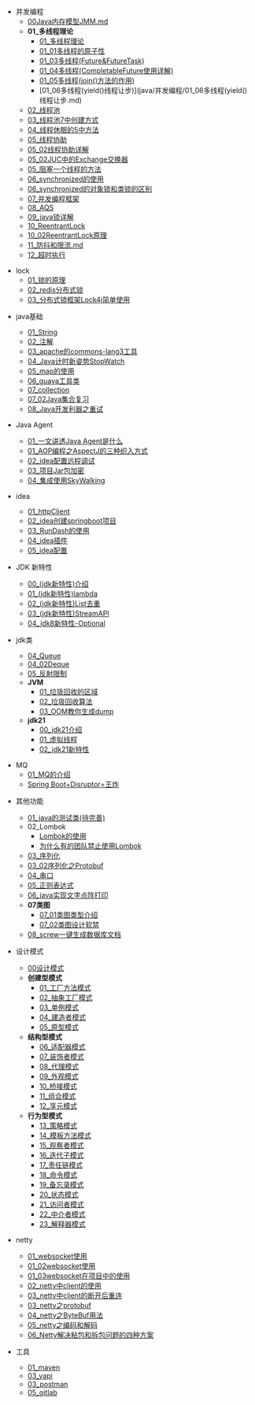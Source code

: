 
[//]: # "并发编程"
- 并发编程
  - [00Java内存模型JMM.md](java/并发编程/00Java内存模型JMM.md)
  - **01_多线程理论**
    - [01_多线程理论](java/并发编程/01多线程的理论.md)
    - [01_01多线程的原子性](java/并发编程/01.0多线程原子性.md)
    - [01_03多线程(Future&FutureTask)](java/并发编程/01_02Future&FutureTask.md)
    - [01_04多线程(CompletableFuture使用详解)](java/并发编程/01_03CompletableFuture使用详解.md)
    - [01_05多线程(join()方法的作用)](java/并发编程/01_05join()方法的作用.md)
    - [01_06多线程(yield()线程让步)](java/并发编程/01_06多线程(yield()线程让步.md)
  - [02_线程池](java/并发编程/02线程池.md)  
  - [03_线程池7中创建方式](java/并发编程/03线程池7中创建方式.md)
  - [04_线程休眠的5中方法](java/并发编程/04线程休眠的5中方法.md)
  - [05_线程协助](java/并发编程/05线程协助.md)
  - [05_02线程协助详解](java/并发编程/05_02线程协助.md)
  - [05_02JUC中的Exchange交换器](java/并发编程/05_02JUC中的Exchange交换器.md)
  - [05_阻塞一个线程的方法](java/并发编程/05阻塞一个线程的方法.md)
  - [06_synchronized的使用](java/并发编程/06synchronized的使用.md)
  - [06_synchronized的对象锁和类锁的区别](java/并发编程/06_synchronized的对象锁和类锁的区别.md)
  - [07_并发编程框架](java/并发编程/07并发编程框架.md)
  - [08_AQS](java/并发编程/08AQS.md)
  - [09_java锁详解](java/并发编程/09java锁详解.md)
  - [10_ReentrantLock](java/并发编程/10ReentrantLock.md)
  - [10_02ReentrantLock原理](java/并发编程/10_02ReentrantLock原理.md)
  - [11_防抖和限流.md](java/并发编程/11防抖和限流.md.md)
  - [12_超时执行](java/并发编程/12超时执行.md)


[//]: # "lock锁相关的内容"
- lock
  - [01_锁的原理](java/lock/01_锁的原理.md)
  - [02_redis分布式锁](java/lock/02_redis分布式锁.md)
  - [03_分布式锁框架Lock4j简单使用](java/lock/03_分布式锁框架Lock4j简单使用.md)


[//]: # "java基础"
- java基础
  - [01_String](java/java基础/01_String.md)
  - [02_注解](java/java基础/02_注解.md)
  - [03_apache的commons-lang3工具](java/java基础/03_apache的commons-lang3工具.md)
  - [04_Java计时新姿势StopWatch](java/java基础/04_stopWatch的使用.md)
  - [05_map的使用](java/java基础/05_map的使用.md)
  - [06_guava工具类](java/java基础/06_guava工具类.md)
  - [07_collection](java/java基础/07_collection.md)
  - [07_02Java集合复习](java/java基础/07_02Java集合复习.md)
  - [08_Java开发利器之重试](java/java基础/08_Java开发利器之重试.md)

- Java Agent
  - [01_一文讲透Java Agent是什么](java/java_agent/01_一文讲透Java_Agent是什么.md)
  - [01_AOP编程之AspectJ的三种织入方式](java/java_agent/01_AOP编程之AspectJ的三种织入方式.md)
  - [02_idea配置远程调试](java/java_agent/02_idea配置远程调试.md)
  - [03_项目Jar包加密](java/java_agent/03_项目Jar包加密.md)
  - [04_集成使用SkyWalking](java/java_agent/04_集成使用SkyWalking.md)


[//]: # "idea相关的内容"
- idea
  - [01_httpClient](java/idea/01httpClient.md)
  - [02_idea创建springboot项目](java/idea/02idea创建springboot项目.md)
  - [03_RunDash的使用](java/idea/03RunDash.md)
  - [04_idea插件](java/idea/04idea插件.md)
  - [05_idea配置](java/idea/05配置.md)

- JDK 新特性
  - [00_(jdk新特性)介绍](java/jdk/00介绍.md)
  - [01_(jdk新特性)lambda](java/jdk/01lambda.md)
  - [02_(jdk新特性)List去重](java/jdk/02List去重.md) 
  - [03_(jdk新特性)StreamAPI](java/jdk/03StreamAPI.md)
  - [04_jdk8新特性-Optional](java/jdk/04_jdk8新特性-Optional.md)
- jdk类
  - [04_Queue](java/jdk/04Queue.md)
  - [04_02Deque](java/jdk/04_02Deque.md)
  - [05_反射限制](java/jdk/05反射限制.md)
  - **JVM**
    - [01_垃圾回收的区域](java/jdk/JVM/01垃圾回收机制.md)
    - [02_垃圾回收算法](java/jdk/JVM/02垃圾回收机制.md)
    - [03_OOM教你生成dump](java/jdk/JVM/03_OOM教你生成dump.md)
  - **jdk21**
    - [00_jdk21介绍](java/jdk/jdk21/00_jdk21介绍.md)
    - [01_虚拟线程](java/jdk/jdk21/01_虚拟线程.md)
    - [02_jdk21新特性](java/jdk/jdk21/02_jdk21新特性.md)

[//]: # "java基础"
- MQ
  - [01_MQ的介绍](java/mq/01MQ的介绍.md)
  - [Spring Boot+Disruptor=王炸](java/mq/02Disruptor.md)


[//]: # "其他功能"
- 其他功能
  - [01_java的测试类(待完善)](java/其他/01java的测试类.md)
  - 02_Lombok
    - [Lombok的使用](java/其他/Lombok.md)
    - [为什么有的团队禁止使用Lombok](java/其他/禁止使用Lombok.md)
  - [03_序列化](java/其他/03序列化的使用.md)
  - [03_02序列化之Protobuf](java/其他/03_02序列化之Protobuf.md)
  - [04_串口](java/其他/04_串口.md)
  - [05_正则表达式](java/其他/05_正则表达式.md)
  - [06_java实现文字点阵打印](java/其他/06java实现文字点阵打印.md)
  - **07类图**
    - [07_01类图类型介绍](java/其他/07_01类图类型介绍.md)
    - [07_02类图设计软禁](java/其他/07_02类图设计软禁.md)
  - [08_screw一键生成数据库文档](java/其他/08_screw一键生成数据库文档.md)

- 设计模式
  - [00设计模式](java/设计模式/00快速记住23种设计模式.md)
  - **创建型模式**
    - [01_工厂方法模式](java/设计模式/01_工厂方法模式.md)
    - [02_抽象工厂模式](java/设计模式/02_抽象工厂模式.md)
    - [03_单例模式](java/设计模式/03_单例模式.md)
    - [04_建造者模式](java/设计模式/04_建造者模式.md)
    - [05_原型模式](java/设计模式/05_原型模式.md)
  - **结构型模式**
    - [06_适配器模式](java/设计模式/06_代理模式.md)
    - [07_装饰者模式](java/设计模式/07_装饰者模式.md)
    - [08_代理模式](java/设计模式/08_代理模式.md)
    - [09_外观模式](java/设计模式/09_外观模式.md)
    - [10_桥接模式](java/设计模式/10_桥接模式.md)
    - [11_组合模式](java/设计模式/11_组合模式.md)
    - [12_享元模式](java/设计模式/12_享元模式.md)
  - **行为型模式**  
    - [13_策略模式](java/设计模式/13_策略模式.md)
    - [14_模板方法模式](java/设计模式/14_模板方法模式.md)
    - [15_观察者模式](java/设计模式/15_观察者模式.md)
    - [16_迭代子模式](java/设计模式/16_迭代子模式.md)
    - [17_责任链模式](java/设计模式/17_责任链模式.md)
    - [18_命令模式](java/设计模式/18_命令模式.md)
    - [19_备忘录模式](java/设计模式/19_备忘录模式.md)
    - [20_状态模式](java/设计模式/20_状态模式.md)
    - [21_访问者模式](java/设计模式/21_访问者模式.md)
    - [22_中介者模式](java/设计模式/22_中介者模式.md)
    - [23_解释器模式](java/设计模式/23_解释器模式.md)

- netty
  - [01_websocket使用](java/netty/webSocket.md)
  - [01_02websocket使用](java/netty/websocket2.md)
  - [01_03websocket在项目中的使用](java/netty/01_03websocket在项目中的使用.md)
  - [02_netty中client的使用](java/netty/netty_client.md)
  - [03_netty中client的断开后重连](java/netty/netty_client2.md)
  - [03_netty之protobuf](java/netty/03_netty之protobuf.md)
  - [04_netty之ByteBuf用法](java/netty/04ByteBuf用法.md)
  - [05_netty之编码和解码](java/netty/05_netty之编码和解码.md)
  - [06_Netty解决粘包和拆包问题的四种方案](java/netty/06_Netty解决粘包和拆包问题的四种方案.md)

- 工具
  - [01_maven](java/工具/01maven.md)
  - [03_yapi](java/工具/03yapi.md)
  - [03_postman](java/工具/04postman.md)
  - [05_gitlab](java/工具/05gitlab.md)
